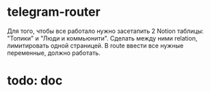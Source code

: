 # telegram-router

Для того, чтобы все работало нужно засетапить 2 Notion таблицы: 
"Топики" и "Люди и коммьюнити". Сделать между ними relation, лимитировать одной страницей. В route ввести все нужные переменные, должно работать. 

# todo: doc 